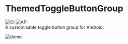 # ThemedToggleButtonGroup
![CI](https://github.com/Bryanx/themed-toggle-button-group/workflows/CI/badge.svg)
![API](https://img.shields.io/static/v1?label=API&message=21%2B&color=blue) \
A customisable toggle button group for Android.


![demo](https://github.com/Bryanx/themed-toggle-button-group/blob/master/demo-toggle-cards/assets/toggle.gif)
